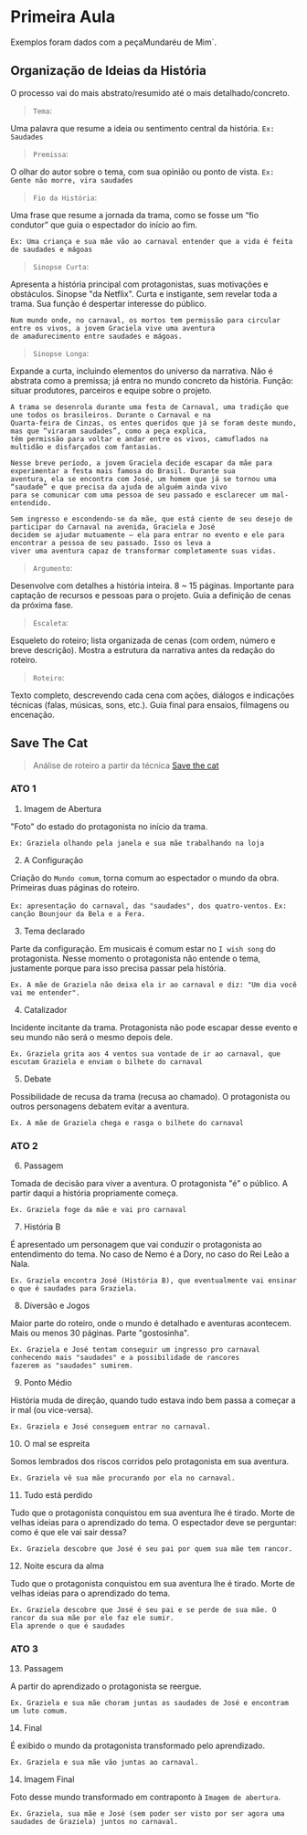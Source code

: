 # Primeira Aula

Exemplos foram dados com a peçaMundaréu de Mim`.

## Organização de Ideias da História

O processo vai do mais abstrato/resumido até o mais detalhado/concreto.

> `Tema`:

Uma palavra que resume a ideia ou sentimento central da história. `Ex: Saudades`

> `Premissa`:

O olhar do autor sobre o tema, com sua opinião ou ponto de vista. `Ex: Gente não morre, vira saudades`

> `Fio da História`:

Uma frase que resume a jornada da trama, como se fosse um “fio condutor” que guia o espectador do início ao fim.

`Ex: Uma criança e sua mãe vão ao carnaval entender que a vida é feita de saudades e mágoas`

> `Sinopse Curta`:

Apresenta a história principal com protagonistas, suas motivações e obstáculos. Sinopse "da Netflix". Curta e
instigante, sem revelar toda a trama. Sua função é despertar interesse do público.

```Ex:
Num mundo onde, no carnaval, os mortos tem permissão para circular entre os vivos, a jovem Graciela vive uma aventura
de amadurecimento entre saudades e mágoas.
```

> `Sinopse Longa`:

Expande a curta, incluindo elementos do universo da narrativa. Não é abstrata como a premissa; já entra no mundo
concreto da história. Função: situar produtores, parceiros e equipe sobre o projeto.

```Ex:
A trama se desenrola durante uma festa de Carnaval, uma tradição que une todos os brasileiros. Durante o Carnaval e na
Quarta-feira de Cinzas, os entes queridos que já se foram deste mundo, mas que “viraram saudades”, como a peça explica,
têm permissão para voltar e andar entre os vivos, camuflados na multidão e disfarçados com fantasias.

Nesse breve período, a jovem Graciela decide escapar da mãe para experimentar a festa mais famosa do Brasil. Durante sua
aventura, ela se encontra com José, um homem que já se tornou uma “saudade” e que precisa da ajuda de alguém ainda vivo
para se comunicar com uma pessoa de seu passado e esclarecer um mal-entendido.

Sem ingresso e escondendo-se da mãe, que está ciente de seu desejo de participar do Carnaval na avenida, Graciela e José
decidem se ajudar mutuamente – ela para entrar no evento e ele para encontrar a pessoa de seu passado. Isso os leva a
viver uma aventura capaz de transformar completamente suas vidas.
```

> `Argumento`:

Desenvolve com detalhes a história inteira. 8 ~ 15 páginas. Importante para captação de recursos e pessoas para o
projeto. Guia a definição de cenas da próxima fase.

> `Escaleta`:

Esqueleto do roteiro; lista organizada de cenas (com ordem, número e breve descrição). Mostra a estrutura da narrativa
antes da redação do roteiro.

> `Roteiro`:

Texto completo, descrevendo cada cena com ações, diálogos e indicações técnicas (falas, músicas, sons, etc.). Guia final
para ensaios, filmagens ou encenação.

## Save The Cat

> Análise de roteiro a partir da técnica [Save the cat](https://savethecat.com/)

### ATO 1

1. Imagem de Abertura

"Foto" do estado do protagonista no início da trama.

`Ex: Graziela olhando pela janela e sua mãe trabalhando na loja`

2. A Configuração

Criação do `Mundo comum`, torna comum ao espectador o mundo da obra. Primeiras duas páginas do roteiro.

`Ex: apresentação do carnaval, das "saudades", dos quatro-ventos.` `Ex: canção Bounjour da Bela e a Fera.`

3. Tema declarado

Parte da configuração. Em musicais é comum estar no `I wish song` do protagonista. Nesse momento o protagonista não
entende o tema, justamente porque para isso precisa passar pela história.

`Ex. A mãe de Graziela não deixa ela ir ao carnaval e diz: "Um dia você vai me entender".`

4. Catalizador

Incidente incitante da trama. Protagonista não pode escapar desse evento e seu mundo não será o mesmo depois dele.

`Ex. Graziela grita aos 4 ventos sua vontade de ir ao carnaval, que escutam Graziela e enviam o bilhete do carnaval`

5. Debate

Possibilidade de recusa da trama (recusa ao chamado). O protagonista ou outros personagens debatem evitar a aventura.

`Ex. A mãe de Graziela chega e rasga o bilhete do carnaval`

### ATO 2

6. Passagem

Tomada de decisão para viver a aventura. O protagonista "é" o público. A partir daqui a história propriamente começa.

`Ex. Graziela foge da mãe e vai pro carnaval`

7. História B

É apresentado um personagem que vai conduzir o protagonista ao entendimento do tema. No caso de Nemo é a Dory, no caso
do Rei Leão a Nala.

`Ex. Graziela encontra José (História B), que eventualmente vai ensinar o que é saudades para Graziela.`

8. Diversão e Jogos

Maior parte do roteiro, onde o mundo é detalhado e aventuras acontecem. Mais ou menos 30 páginas. Parte "gostosinha".

```
Ex. Graziela e José tentam conseguir um ingresso pro carnaval conhecendo mais "saudades" e a possibilidade de rancores
fazerem as "saudades" sumirem.
```

9. Ponto Médio

História muda de direção, quando tudo estava indo bem passa a começar a ir mal (ou vice-versa).

`Ex. Graziela e José conseguem entrar no carnaval.`

10. O mal se espreita

Somos lembrados dos riscos corridos pelo protagonista em sua aventura.

`Ex. Graziela vê sua mãe procurando por ela no carnaval.`

11. Tudo está perdido

Tudo que o protagonista conquistou em sua aventura lhe é tirado. Morte de velhas ideias para o aprendizado do tema. O
espectador deve se perguntar: como é que ele vai sair dessa?

`Ex. Graziela descobre que José é seu pai por quem sua mãe tem rancor.`

12. Noite escura da alma

Tudo que o protagonista conquistou em sua aventura lhe é tirado. Morte de velhas ideias para o aprendizado do tema.

```
Ex. Graziela descobre que José é seu pai e se perde de sua mãe. O rancor da sua mãe por ele faz ele sumir.
Ela aprende o que é saudades
```

### ATO 3

13. Passagem

A partir do aprendizado o protagonista se reergue.

`Ex. Graziela e sua mãe choram juntas as saudades de José e encontram um luto comum.`

14. Final

É exibido o mundo da protagonista transformado pelo aprendizado.

`Ex. Graziela e sua mãe vão juntas ao carnaval.`

14. Imagem Final

Foto desse mundo transformado em contraponto à `Imagem de abertura`.

`Ex. Graziela, sua mãe e José (sem poder ser visto por ser agora uma saudades de Graziela) juntos no carnaval.`
